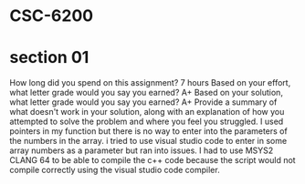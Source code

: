 # CSC-6200
# section 01
How long did you spend on this assignment?
7 hours
Based on your effort, what letter grade would you say you earned?
A+
Based on your solution, what letter grade would you say you earned?
A+
Provide a summary of what doesn't work in your solution, along with an explanation of how you attempted to solve the problem and where you feel you struggled.
I used pointers in my function but there is no way to enter into the parameters of the numbers in the array. i tried to use visual studio code to enter in some array numbers as a parameter  but ran into issues. I had to use MSYS2 CLANG 64 to be able to compile the c++ code because the script would not compile correctly using the visual studio code compiler. 